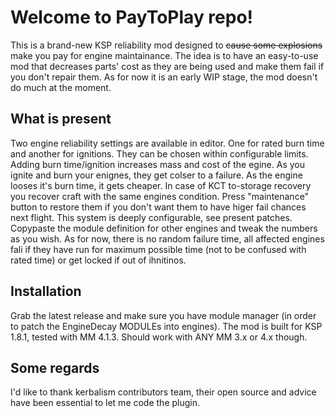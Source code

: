# Welcome to PayToPlay repo!

This is a brand-new KSP reliability mod designed to  ~~cause some explosions~~ make you pay for engine maintainance. The idea is to have an easy-to-use mod that decreases parts' cost as they are being used and make them fail if you don't repair them. As for now it is an early WIP stage, the mod doesn't do much at the moment.

## What is present

Two engine reliability settings are available in editor. One for rated burn time and another for ignitions. They can be chosen within configurable limits. Adding burn time/ignition increases mass and cost of the egine. As you ignite and burn your enignes, they get colser to a failure. As the engine looses it's burn time, it gets cheaper.
In case of KCT to-storage recovery you recover craft with the same engines condition. Press "maintenance" button to restore them if you don't want them to have higer fail chances next flight.
This system is deeply configurable, see present patches. Copypaste the module definition for other engines and tweak the numbers as you wish.
As for now, there is no random failure time, all affected engines fali if they have run for maximum possible time (not to be confused with rated time) or get locked if out of ihnitinos.

## Installation

Grab the latest release and make sure you have module manager (in order to patch the EngineDecay MODULEs into engines). The mod is built for KSP 1.8.1, tested with MM 4.1.3. Should work with ANY MM 3.x or 4.x though.


## Some regards

I'd like to thank kerbalism contributors team, their open source and advice have been essential to let me code the plugin.
